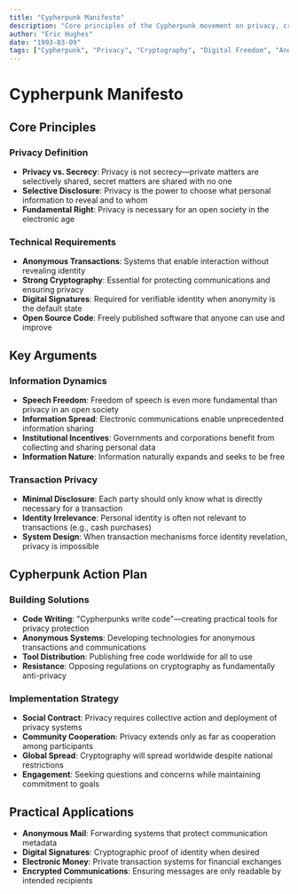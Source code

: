 ```yaml
---
title: "Cypherpunk Manifesto"
description: "Core principles of the Cypherpunk movement on privacy, cryptography and digital freedom"
author: "Eric Hughes"
date: "1993-03-09"
tags: ["Cypherpunk", "Privacy", "Cryptography", "Digital Freedom", "Anonymous Systems"]
---
```


# Cypherpunk Manifesto

## Core Principles

### Privacy Definition

- **Privacy vs. Secrecy**: Privacy is not secrecy—private matters are selectively shared, secret matters are shared with no one
- **Selective Disclosure**: Privacy is the power to choose what personal information to reveal and to whom
- **Fundamental Right**: Privacy is necessary for an open society in the electronic age

### Technical Requirements

- **Anonymous Transactions**: Systems that enable interaction without revealing identity
- **Strong Cryptography**: Essential for protecting communications and ensuring privacy
- **Digital Signatures**: Required for verifiable identity when anonymity is the default state
- **Open Source Code**: Freely published software that anyone can use and improve

## Key Arguments

### Information Dynamics

- **Speech Freedom**: Freedom of speech is even more fundamental than privacy in an open society
- **Information Spread**: Electronic communications enable unprecedented information sharing
- **Institutional Incentives**: Governments and corporations benefit from collecting and sharing personal data
- **Information Nature**: Information naturally expands and seeks to be free

### Transaction Privacy

- **Minimal Disclosure**: Each party should only know what is directly necessary for a transaction
- **Identity Irrelevance**: Personal identity is often not relevant to transactions (e.g., cash purchases)
- **System Design**: When transaction mechanisms force identity revelation, privacy is impossible

## Cypherpunk Action Plan

### Building Solutions

- **Code Writing**: "Cypherpunks write code"—creating practical tools for privacy protection
- **Anonymous Systems**: Developing technologies for anonymous transactions and communications
- **Tool Distribution**: Publishing free code worldwide for all to use
- **Resistance**: Opposing regulations on cryptography as fundamentally anti-privacy

### Implementation Strategy

- **Social Contract**: Privacy requires collective action and deployment of privacy systems
- **Community Cooperation**: Privacy extends only as far as cooperation among participants
- **Global Spread**: Cryptography will spread worldwide despite national restrictions
- **Engagement**: Seeking questions and concerns while maintaining commitment to goals

## Practical Applications

- **Anonymous Mail**: Forwarding systems that protect communication metadata
- **Digital Signatures**: Cryptographic proof of identity when desired
- **Electronic Money**: Private transaction systems for financial exchanges
- **Encrypted Communications**: Ensuring messages are only readable by intended recipients